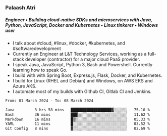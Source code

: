 ### Palaash Atri

##### Engineer • Building cloud-native SDKs and microservices with Java, Python, JavaScript, Docker and Kubernetes • Linux tinkerer • Windows user

- I talk about #cloud, #linux, #docker, #kubernetes, and #softwaredevelopment
- Currently an Engineer at L&T Technology Services, working as a full-stack developer (contractor) for a major cloud PaaS provider.
- I speak Java, JavaScript, Python 3, Bash and Powershell. Currently learning how to speak Go.
- I build with with Spring Boot, Express.js, Flask, Docker, and Kubernetes.
- I build for Linux (RHEL and Debian) and Windows, on AWS EKS and Azure AKS.
- I automate most of my builds with Github CI, Gitlab CI and Jenkins.

<!--
**palaashatri/palaashatri** is a ✨ _special_ ✨ repository because its `README.md` (this file) appears on your GitHub profile.

Here are some ideas to get you started:

- 🔭 I’m currently working on ...
- 🌱 I’m currently learning ...
- 👯 I’m looking to collaborate on ...
- 🤔 I’m looking for help with ...
- 💬 Ask me about ...
- 📫 How to reach me: ...
- 😄 Pronouns: ...
- ⚡ Fun fact: ...
-->

<!--START_SECTION:waka-->

```txt
From: 01 March 2024 - To: 08 March 2024

Java         3 hrs 58 mins   ██████████████████▓░░░░░░   75.10 %
Bash         36 mins         ███░░░░░░░░░░░░░░░░░░░░░░   11.62 %
Markdown     16 mins         █▒░░░░░░░░░░░░░░░░░░░░░░░   05.33 %
YAML         11 mins         █░░░░░░░░░░░░░░░░░░░░░░░░   03.52 %
Git Config   8 mins          ▓░░░░░░░░░░░░░░░░░░░░░░░░   02.69 %
```

<!--END_SECTION:waka-->
